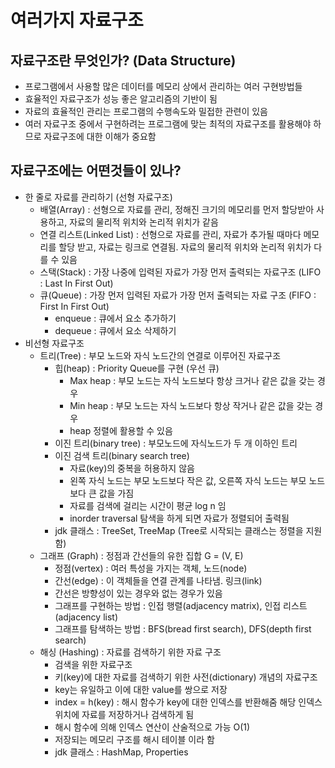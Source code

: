 # 여러가지 자료구조
## 자료구조란 무엇인가? (Data Structure)
- 프로그램에서 사용할 많은 데이터를 메모리 상에서 관리하는 여러 구현방법들
- 효율적인 자료구조가 성능 좋은 알고리즘의 기반이 됨
- 자료의 효율적인 관리는 프로그램의 수행속도와 밀접한 관련이 있음
- 여러 자료구조 중에서 구현하려는 프로그램에 맞는 최적의 자료구조를 활용해야 하므로 자료구조에 대한 이해가 중요함

## 자료구조에는 어떤것들이 있나?
- 한 줄로 자료를 관리하기 (선형 자료구조)
	- 배열(Array) : 선형으로 자료를 관리, 정해진 크기의 메모리를 먼저 할당받아 사용하고, 자료의 물리적 위치와 논리적 위치가 같음
	- 연결 리스트(Linked List) : 선형으로 자료를 관리, 자료가 추가될 때마다 메모리를 할당 받고, 자료는 링크로 연결됨. 자료의 물리적 위치와 논리적 위치가 다를 수 있음
	- 스택(Stack) : 가장 나중에 입력된 자료가 가장 먼저 출력되는 자료구조 (LIFO : Last In First Out)
	- 큐(Queue) : 가장 먼저 입력된 자료가 가장 먼저 출력되는 자료 구조 (FIFO : First In First Out)
		- enqueue : 큐에서 요소 추가하기
		- dequeue : 큐에서 요소 삭제하기
- 비선형 자료구조
	- 트리(Tree) : 부모 노드와 자식 노드간의 연결로 이루어진 자료구조
		- 힙(heap) : Priority Queue를 구현 (우선 큐)
			- Max heap : 부모 노드는 자식 노드보다 항상 크거나 같은 값을 갖는 경우
			- Min heap : 부모 노드는 자식 노드보다 항상 작거나 같은 값을 갖는 경우
			- heap 정렬에 활용할 수 있음
		- 이진 트리(binary tree) : 부모노드에 자식노드가 두 개 이하인 트리
		- 이진 검색 트리(binary search tree)
			- 자료(key)의 중복을 허용하지 않음
			- 왼쪽 자식 노드는 부모 노드보다 작은 값, 오른쪽 자식 노드는 부모 노드보다 큰 값을 가짐
			- 자료를 검색에 걸리는 시간이 평균 log n 임
			- inorder traversal 탐색을 하게 되면 자료가 정렬되어 출력됨
		- jdk 클래스 : TreeSet, TreeMap (Tree로 시작되는 클래스는 정렬을 지원 함)
	- 그래프 (Graph) : 정점과 간선들의 유한 집합 G = (V, E)
		- 정점(vertex) : 여러 특성을 가지는 객체, 노드(node)
		- 간선(edge) : 이 객체들을 연결 관계를 나타냄. 링크(link)
		- 간선은 방향성이 있는 경우와 없는 경우가 있음
		- 그래프를 구현하는 방법 : 인접 행렬(adjacency matrix), 인접 리스트(adjacency list)
		- 그래프를 탐색하는 방법 : BFS(bread first search), DFS(depth first search)
	- 해싱 (Hashing) : 자료를 검색하기 위한 자료 구조
		- 검색을 위한 자료구조
		- 키(key)에 대한 자료를 검색하기 위한 사전(dictionary) 개념의 자료구조
		- key는 유일하고 이에 대한 value를 쌍으로 저장
		- index = h(key) : 해시 함수가 key에 대한 인덱스를 반환해줌 해당 인덱스 위치에 자료를 저장하거나 검색하게 됨
		- 해시 함수에 의해 인덱스 연산이 산술적으로 가능 O(1)
		- 저장되는 메모리 구조를 해시 테이블 이라 함
		- jdk 클래스 : HashMap, Properties
